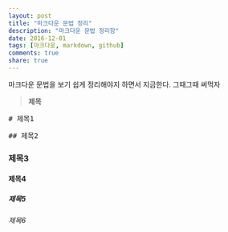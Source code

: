 ```yaml
---
layout: post
title: "마크다운 문법 정리"
description: "마크다운 문법 정리함"
date: 2016-12-01
tags: [마크다운, markdown, github]
comments: true
share: true
---
```


마크다운 문법을 보기 쉽게 정리해야지 하면서 지금한다. 그때그때 써먹자


> **제목**

<pre># 제목1</pre>
<pre>## 제목2</pre>

### 제목3

#### 제목4

##### 제목5

###### 제목6
